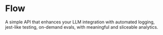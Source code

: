 # Flow

A simple API that enhances your LLM integration with automated logging, jest-like testing, on-demand evals, with meaningful and sliceable analytics.